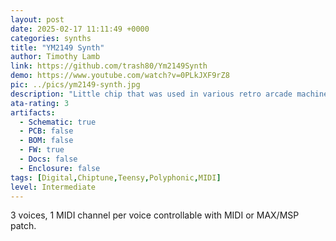 ```yaml
---
layout: post
date: 2025-02-17 11:11:49 +0000
categories: synths
title: "YM2149 Synth"
author: Timothy Lamb
link: https://github.com/trash80/Ym2149Synth
demo: https://www.youtube.com/watch?v=0PLkJXF9rZ8
pic: ../pics/ym2149-synth.jpg
description: "Little chip that was used in various retro arcade machines and consoles now ready to serve"
ata-rating: 3
artifacts:
  - Schematic: true
  - PCB: false
  - BOM: false
  - FW: true
  - Docs: false
  - Enclosure: false
tags: [Digital,Chiptune,Teensy,Polyphonic,MIDI]
level: Intermediate
---
```


3 voices, 1 MIDI channel per voice controllable with MIDI or MAX/MSP patch.
